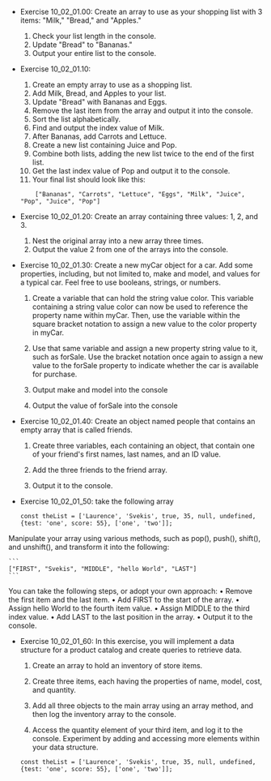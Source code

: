 + Exercise 10_02_01.00: Create an array to use as your shopping list with 3 items: "Milk," "Bread," and "Apples."
    1. Check your list length in the console.
    2. Update "Bread" to "Bananas."
    3. Output your entire list to the console.


+ Exercise 10_02_01.10: 
    1. Create an empty array to use as a shopping list.
    2. Add Milk, Bread, and Apples to your list.
    3. Update "Bread" with Bananas and Eggs.
    4. Remove the last item from the array and output it into the console.
    5. Sort the list alphabetically.
    6. Find and output the index value of Milk.
    7. After Bananas, add Carrots and Lettuce.
    8. Create a new list containing Juice and Pop.
    9. Combine both lists, adding the new list twice to the end of the first list.
    10. Get the last index value of Pop and output it to the console.
    11. Your final list should look like this:

    ```
        ["Bananas", "Carrots", "Lettuce", "Eggs", "Milk", "Juice", "Pop", "Juice", "Pop"]
    ``` 


+ Exercise 10_02_01.20: Create an array containing three values: 1, 2, and 3.
    1. Nest the original array into a new array three times.
    2. Output the value 2 from one of the arrays into the console.


+ Exercise 10_02_01.30: Create a new myCar object for a car. Add some properties, including, but not limited to, make and model, and values for a typical car. Feel free to use booleans, strings, or numbers.

    1. Create a variable that can hold the string value color. This variable containing a string value color can now be used to reference the property name within myCar. Then, use the variable within the square bracket notation to assign a new value to the color property in myCar.

    2. Use that same variable and assign a new property string value to it, such as forSale. Use the bracket notation once again to assign a new value to the forSale property to indicate whether the car is available for purchase.

    3. Output make and model into the console

    4. Output the value of forSale into the console


+  Exercise 10_02_01.40: Create an object named people that contains an empty array that is called friends.

    1. Create three variables, each containing an object, that contain one of your friend's first names, last names, and an ID value.

    2. Add the three friends to the friend array.
    
    3. Output it to the console.


+ Exercise 10_02_01_50: take the following array

    ```
    const theList = ['Laurence', 'Svekis', true, 35, null, undefined, {test: 'one', score: 55}, ['one', 'two']];
    ```

Manipulate your array using various methods, such as pop(), push(), shift(), and unshift(), and transform it into the following:

    ```
    ["FIRST", "Svekis", "MIDDLE", "hello World", "LAST"]
    ```

You can take the following steps, or adopt your own approach:
    • Remove the first item and the last item.
    • Add FIRST to the start of the array.
    • Assign hello World to the fourth item value.
    • Assign MIDDLE to the third index value.
    • Add LAST to the last position in the array.
    • Output it to the console.


+ Exercise 10_02_01_60: In this exercise, you will implement a data structure for a product catalog and create queries to retrieve data.

    1. Create an array to hold an inventory of store items.

    2. Create three items, each having the properties of name, model, cost, and quantity.

    3. Add all three objects to the main array using an array method, and then log the inventory array to the console.

    4. Access the quantity element of your third item, and log it to the console. Experiment by adding and accessing more elements within your data structure.

    ```
    const theList = ['Laurence', 'Svekis', true, 35, null, undefined, {test: 'one', score: 55}, ['one', 'two']];
    ```
